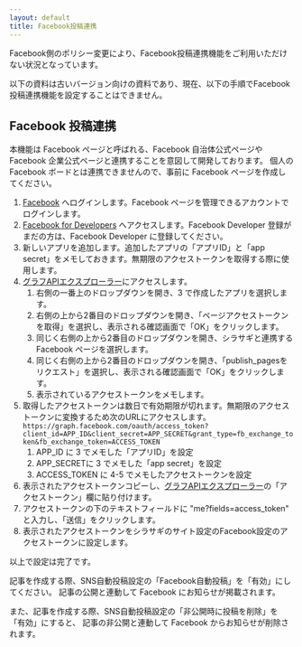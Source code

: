 ```yaml
---
layout: default
title: Facebook投稿連携
---
```


Facebook側のポリシー変更により、Facebook投稿連携機能をご利用いただけない状況となっています。

以下の資料は古いバージョン向けの資料であり、現在、以下の手順でFacebook投稿連携機能を設定することはできません。

## Facebook 投稿連携

本機能は Facebook ページと呼ばれる、Facebook 自治体公式ページや Facebook 企業公式ページと連携することを意図して開発しております。
個人の Facebook ボードとは連携できませんので、事前に Facebook ページを作成してください。

1. [Facebook](https://facebook.com/) へログインします。Facebook ページを管理できるアカウントでログインします。
2. [Facebook for Developers](https://developers.facebook.com/) へアクセスします。Facebook Developer 登録がまだの方は、Facebook Developer に登録してください。
3. 新しいアプリを追加します。追加したアプリの「アプリID」と「app secret」をメモしておきます。無期限のアクセストークンを取得する際に使用します。
4. [グラフAPIエクスプローラー](https://developers.facebook.com/tools/explorer/)にアクセスします。
    1. 右側の一番上のドロップダウンを開き、3 で作成したアプリを選択します。
    2. 右側の上から2番目のドロップダウンを開き、「ページアクセストークンを取得」を選択し、表示される確認画面で「OK」をクリックします。
    3. 同じく右側の上から2番目のドロップダウンを開き、シラサギと連携する Facebook ページを選択します。
    4. 同じく右側の上から2番目のドロップダウンを開き、「publish_pagesをリクエスト」を選択し、表示される確認画面で「OK」をクリックします。
    5. 表示されているアクセストークンをメモします。
5. 取得したアクセストークンは数日で有効期限が切れます。無期限のアクセストークンに変換するため次のURLにアクセスします。<br/>
    `https://graph.facebook.com/oauth/access_token?client_id=APP_ID&client_secret=APP_SECRET&grant_type=fb_exchange_token&fb_exchange_token=ACCESS_TOKEN`
    1. APP_ID に 3 でメモした「アプリID」を設定
    2. APP_SECRETに 3 でメモした「app secret」を設定
    3. ACCESS_TOKEN に 4-5 でメモしたアクセストークンを設定
6. 表示されたアクセストークンコピーし、[グラフAPIエクスプローラー](https://developers.facebook.com/tools/explorer/)の「アクセストークン」欄に貼り付けます。
7. アクセストークンの下のテキストフィールドに "me?fields=access_token" と入力し、「送信」をクリックします。
8. 表示されたアクセストークンをシラサギのサイト設定のFacebook設定のアクセストークンに設定します。

以上で設定は完了です。

記事を作成する際、SNS自動投稿設定の「Facebook自動投稿」を「有効」にしてください。
記事の公開と連動して Facebook にお知らせが掲載されます。

また、記事を作成する際、SNS自動投稿設定の「非公開時に投稿を削除」を「有効」にすると、
記事の非公開と連動して Facebook からお知らせが削除されます。
